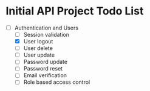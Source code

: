 # Initial API Project Todo List

- [ ] Authentication and Users
  - [ ] Session validation
  - [x] User logout
  - [ ] User delete
  - [ ] User update
  - [ ] Password update
  - [ ] Password reset
  - [ ] Email verification
  - [ ] Role based access control
